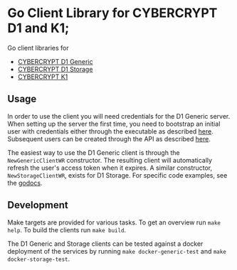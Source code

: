 # Go Client Library for CYBERCRYPT D1 and K1;

Go client libraries for
* [CYBERCRYPT D1 Generic](https://github.com/cybercryptio/d1-service-generic)
* [CYBERCRYPT D1 Storage](https://github.com/cybercryptio/d1-service-storage)
* [CYBERCRYPT K1](https://github.com/cybercryptio/k1)

## Usage
In order to use the client you will need credentials for the D1 Generic server.
When setting up the server the first time, you need to bootstrap an initial user with credentials
either through the executable as described
[here](https://github.com/cybercryptio/d1-service-generic/blob/master/documentation/user_manual.md#bootstrapping-users).
Subsequent users can be created through the API as described
[here](https://github.com/cybercryptio/d1-service-generic/blob/master/documentation/user_manual.md#creating-users-through-the-api).

The easiest way to use the D1 Generic client is through the `NewGenericClientWR` constructor. The
resulting client will automatically refresh the user's access token when it expires. A similar
constructor, `NewStorageClientWR`, exists for D1 Storage. For specific code examples, see the
[godocs](TODO).

## Development
Make targets are provided for various tasks. To get an overview run `make help`. To build the
clients run `make build`.

The D1 Generic and Storage clients can be tested against a docker deployment of the services by running
`make docker-generic-test` and `make docker-storage-test`.
